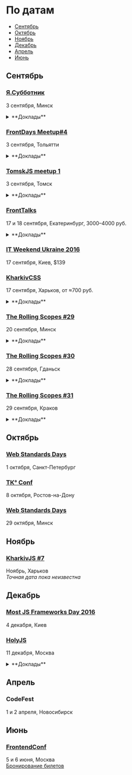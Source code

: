 # По датам

- [Сентябрь](#Сентябрь)
- [Октябрь](#Октябрь)
- [Ноябрь](#Ноябрь)
- [Декабрь](#Декабрь)
- [Апрель](#Апрель)
- [Июнь](#Июнь)

## Сентябрь

### [Я.Субботник](https://events.yandex.ru/events/yasubbotnik/03-sep-2016/)

3 сентября, Минск

<details>
  <summary>**Доклады**</summary>

  - «Как безопасно выполнять произвольный код на JavaScript», Илья Довбан (Яндекс)
</details>

### [FrontDays Meetup#4](http://frontdays.ru/)

3 сентября, Тольятти

<details>
  <summary>**Доклады**</summary>

  - «Vue.js, библиотека для создания интерактивных Web интерфейсов», Владислав Смирнов (Radyushin & co)
  - «Ботоведение. Как и зачем делать ботов?», Рустам Галиуллин и Дмитрий Власов (4Taps)
</details>

### [TomskJS meetup 1](https://tomskjs.timepad.ru/event/359798/)

3 сентября, Томск

<details>
  <summary>**Доклады**</summary>

  - «“Реактивное” тестирование или react-компоненты, на которые можно положиться», Никита Размахнин (FullStack Development)
  - «Универсальный JavaScript», Сергей Черепанов (FullStack Development)
  - «Не JS во фронтенде», Максим Самойлов (CSSSR)
  - «Веб-компоненты в веб-разработке на примере Polymer», Артур Дробинский (Rubius)
</details>

### [FrontTalks](http://fronttalks.ru/)

17 и 18 сентября, Екатеринбург, 3000–4000 руб.

<details>
  <summary>**Доклады**</summary>

  - «Типографика: восток», Роман Прудников (2ГИС)
  - «Перевод документации opensource-проекта силами многих переводчиков», Владимир Гриненко (Яндекс)
  - «Веб-приложения: дробим монолит», Виктор Грищенко
  - «API Панорам», Кирилл Дмитренко (Яндекс)
  - «Парсим CSS», Роман Дворнов (Avito)
  - «Пользовательские свойства как основа архитектуры CSS», Павел Ловцевич (LOVATA)
  - «Особенности веб-интерфейса при работе со screen reader», Алексей Любимов (Институт коррекционной педагогики Российской академии образования)
  - «Интерфейсные анимации», Илья Бирман (Дизайн-бюро Артёма Горбунова)
  - «Тестирование веба без тестировщиков — успех или провал?», Татьяна Рыженкова и Сергей Звягин (DevExpress)
  - «Как не надо тестировать», Иван Стрелков (Avito)
  - «Фронтенд и аналитика», Иван Карев (Яндекс)
  - «React, Relay и GraphQL — вполне себе нормальный компонентный подход», Павел Черторогов
  - «Как перестать писать код с ошибками», Владимир Дашукевич (XBSoftware)
  - «Классические приёмы программирования во фронтенде», Игорь Алексеенко (HTML Academy)
  - «Я и ИоТ», Вадим Макеев (Opera)
  - Закрывающий доклад, Григорий Бакунов (Яндекс)
</details>

### [IT Weekend Ukraine 2016](http://ukraine.itweekend.ua/ua/)

17 сентября, Киев, $139

### [KharkivCSS](http://kharkivcss.org/)

17 сентября, Харьков, от ≈700 руб.

<details>
  <summary>**Доклады**</summary>

  - «Flexible Box Layout», Владимир Макуха
  - «Grid layout», Денис Переверзев
  - «Прячем хаки и ускоряем рендеринг с PostCSS», Алексей Швайка
  - «CSS-методологии и реализация тем в больших веб-приложениях», Игорь Зенич
  - «Если ты лентяй и верстаешь уже 12 лет», Юрий Артюх
  - «CSS 5DX», Александр Павлыщ
  - «UX решения на практике», Денис Яровой
  - «Вы не знаете CSS», Антон Немцев
</details>

### [The Rolling Scopes #29](https://minsk.rollingscopes.com/)

20 сентября, Минск

<details>
  <summary>**Доклады**</summary>

  - «New Opportunities for Augmented Reality», Iryna Dastanka, Dzmitry Basenka
  - «Serverless Architecture», Сергей Мельник
  - «QCon New York technology trends highlights», Vitali Shcharbin
</details>

### [The Rolling Scopes #30](https://gdansk.rollingscopes.com/)

28 сентября, Гданьск

<details>
  <summary>**Доклады**</summary>

  - «TypeScript and what's the hack Javascript», Vadzim Yakushau
  - «CSS QuickDraw», Alexander Gerasimov
</details>

### [The Rolling Scopes #31](https://krakow.rollingscopes.com/)

29 сентября, Краков

<details>
  <summary>**Доклады**</summary>

  - «Advanced SASS», Vadzim Yakushau
  - «Modular JavaScript: put things on the right place», Andrei Yemelyanchik
  - «Ethereum virtual machines in JS: cryptocurrency revolution», Oleksandr Pastukhov
  - «Designers at the lab», Dafna Sharabi
</details>

## Октябрь

### [Web Standards Days](https://wsd.events/2016/10/01/)

1 октября, Санкт-Петербург

### [TК° Conf](http://tkconf.ru/)

8 октября, Ростов-на-Дону

### [Web Standards Days](https://wsd.events/2016/10/29/)

29 октября, Минск

## Ноябрь

### [KharkivJS #7](http://kharkivjs.org/)

Ноябрь, Харьков  
*Точная дата пока неизвестна*

## Декабрь

### [Most JS Frameworks Day 2016](http://frameworksdays.com/event/most-js-fwdays-2016)

4 декабря, Киев

### [HolyJS](http://holyjs.ru/)

11 декабря, Москва

<details>
  <summary>**Доклады**</summary>

  - «3L3M3NT5», Martin Kleppe
  - «Build Cross-Platform Desktop Apps with Electron», Feross Aboukhadijeh
  - «ECMAScript: latest and upcoming features», Axel Rauschmayer
  - «Offline is the new Black», Max Stoiber (Thinkmill)
  - «Rich text editing with Draft.js», Nikolaus Graf
  - «Веб-приложения: дробим монолит», Грищенко Виктор
</details>

## Апрель

### CodeFest

1 и 2 апреля, Новосибирск

## Июнь

### [FrontendConf](http://frontendconf.ru/)

5 и 6 июня, Москва  
[Бронирование билетов](http://conf.ontico.ru/conference/join/frontend_conf_2017.html)